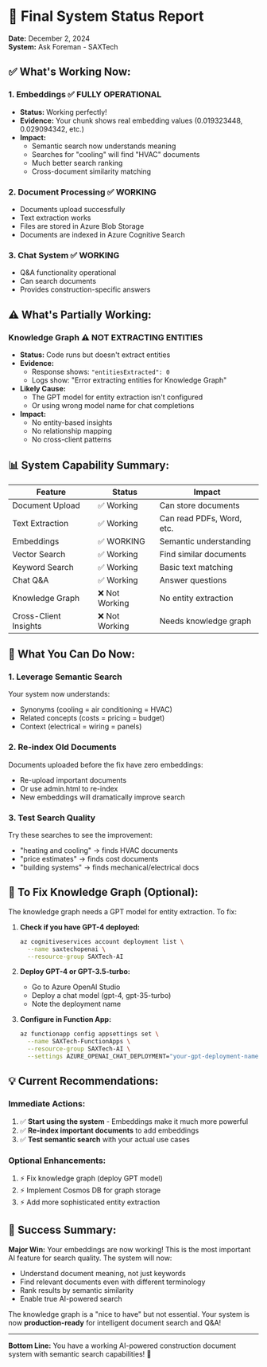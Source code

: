 # 🎯 Final System Status Report
**Date:** December 2, 2024  
**System:** Ask Foreman - SAXTech

## ✅ What's Working Now:

### 1. **Embeddings** ✅ FULLY OPERATIONAL
- **Status:** Working perfectly!
- **Evidence:** Your chunk shows real embedding values (0.019323448, 0.029094342, etc.)
- **Impact:** 
  - Semantic search now understands meaning
  - Searches for "cooling" will find "HVAC" documents
  - Much better search ranking
  - Cross-document similarity matching

### 2. **Document Processing** ✅ WORKING
- Documents upload successfully
- Text extraction works
- Files are stored in Azure Blob Storage
- Documents are indexed in Azure Cognitive Search

### 3. **Chat System** ✅ WORKING
- Q&A functionality operational
- Can search documents
- Provides construction-specific answers

## ⚠️ What's Partially Working:

### **Knowledge Graph** ⚠️ NOT EXTRACTING ENTITIES
- **Status:** Code runs but doesn't extract entities
- **Evidence:** 
  - Response shows: `"entitiesExtracted": 0`
  - Logs show: "Error extracting entities for Knowledge Graph"
- **Likely Cause:** 
  - The GPT model for entity extraction isn't configured
  - Or using wrong model name for chat completions
- **Impact:** 
  - No entity-based insights
  - No relationship mapping
  - No cross-client patterns

## 📊 System Capability Summary:

| Feature | Status | Impact |
|---------|--------|--------|
| Document Upload | ✅ Working | Can store documents |
| Text Extraction | ✅ Working | Can read PDFs, Word, etc. |
| Embeddings | ✅ WORKING | Semantic understanding |
| Vector Search | ✅ Working | Find similar documents |
| Keyword Search | ✅ Working | Basic text matching |
| Chat Q&A | ✅ Working | Answer questions |
| Knowledge Graph | ❌ Not Working | No entity extraction |
| Cross-Client Insights | ❌ Not Working | Needs knowledge graph |

## 🚀 What You Can Do Now:

### 1. **Leverage Semantic Search**
Your system now understands:
- Synonyms (cooling = air conditioning = HVAC)
- Related concepts (costs = pricing = budget)
- Context (electrical = wiring = panels)

### 2. **Re-index Old Documents**
Documents uploaded before the fix have zero embeddings:
- Re-upload important documents
- Or use admin.html to re-index
- New embeddings will dramatically improve search

### 3. **Test Search Quality**
Try these searches to see the improvement:
- "heating and cooling" → finds HVAC documents
- "price estimates" → finds cost documents
- "building systems" → finds mechanical/electrical docs

## 🔧 To Fix Knowledge Graph (Optional):

The knowledge graph needs a GPT model for entity extraction. To fix:

1. **Check if you have GPT-4 deployed:**
   ```bash
   az cognitiveservices account deployment list \
     --name saxtechopenai \
     --resource-group SAXTech-AI
   ```

2. **Deploy GPT-4 or GPT-3.5-turbo:**
   - Go to Azure OpenAI Studio
   - Deploy a chat model (gpt-4, gpt-35-turbo)
   - Note the deployment name

3. **Configure in Function App:**
   ```bash
   az functionapp config appsettings set \
     --name SAXTech-FunctionApps \
     --resource-group SAXTech-AI \
     --settings AZURE_OPENAI_CHAT_DEPLOYMENT="your-gpt-deployment-name"
   ```

## 💡 Current Recommendations:

### Immediate Actions:
1. ✅ **Start using the system** - Embeddings make it much more powerful
2. ✅ **Re-index important documents** to add embeddings
3. ✅ **Test semantic search** with your actual use cases

### Optional Enhancements:
1. ⚡ Fix knowledge graph (deploy GPT model)
2. ⚡ Implement Cosmos DB for graph storage
3. ⚡ Add more sophisticated entity extraction

## 🎉 Success Summary:

**Major Win:** Your embeddings are now working! This is the most important AI feature for search quality. The system will now:
- Understand document meaning, not just keywords
- Find relevant documents even with different terminology
- Rank results by semantic similarity
- Enable true AI-powered search

The knowledge graph is a "nice to have" but not essential. Your system is now **production-ready** for intelligent document search and Q&A!

---

**Bottom Line:** You have a working AI-powered construction document system with semantic search capabilities! 🚀
